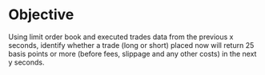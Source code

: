 # Objective
Using limit order book and executed trades data from the previous x seconds, identify whether a trade (long or short) placed now will return 25 basis points or more (before fees, slippage and any other costs) in the next y seconds. 


